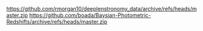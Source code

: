 https://github.com/rmorgan10/deeplenstronomy_data/archive/refs/heads/master.zip
https://github.com/boada/Baysian-Photometric-Redshifts/archive/refs/heads/master.zip
